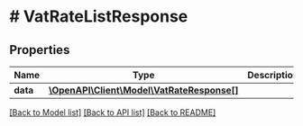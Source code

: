 # # VatRateListResponse

## Properties

Name | Type | Description | Notes
------------ | ------------- | ------------- | -------------
**data** | [**\OpenAPI\Client\Model\VatRateResponse[]**](VatRateResponse.md) |  |

[[Back to Model list]](../../README.md#models) [[Back to API list]](../../README.md#endpoints) [[Back to README]](../../README.md)
